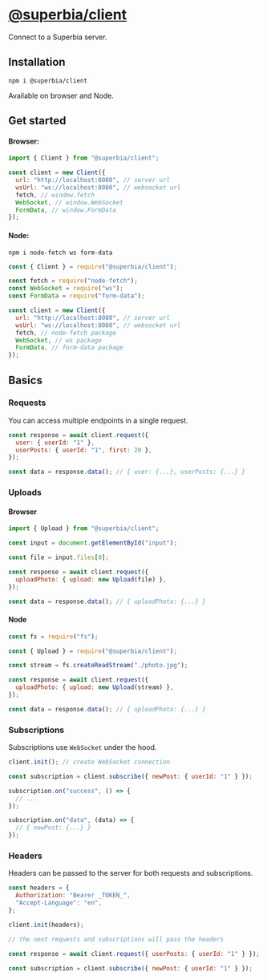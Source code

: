 # [@superbia/client](https://superbia.dev/client)

Connect to a Superbia server.

## Installation

```
npm i @superbia/client
```

Available on browser and Node.

## Get started

#### Browser:

```js
import { Client } from "@superbia/client";

const client = new Client({
  url: "http://localhost:8080", // server url
  wsUrl: "ws://localhost:8080", // websocket url
  fetch, // window.fetch
  WebSocket, // window.WebSocket
  FormData, // window.FormData
});
```

#### Node:

```
npm i node-fetch ws form-data
```

```js
const { Client } = require("@superbia/client");

const fetch = require("node-fetch");
const WebSocket = require("ws");
const FormData = require("form-data");

const client = new Client({
  url: "http://localhost:8080", // server url
  wsUrl: "ws://localhost:8080", // websocket url
  fetch, // node-fetch package
  WebSocket, // ws package
  FormData, // form-data package
});
```

## Basics

### Requests

You can access multiple endpoints in a single request.

```js
const response = await client.request({
  user: { userId: "1" },
  userPosts: { userId: "1", first: 20 },
});

const data = response.data(); // { user: {...}, userPosts: {...} }
```

### Uploads

#### Browser

```js
import { Upload } from "@superbia/client";

const input = document.getElementById("input");

const file = input.files[0];

const response = await client.request({
  uploadPhoto: { upload: new Upload(file) },
});

const data = response.data(); // { uploadPhoto: {...} }
```

#### Node

```js
const fs = require("fs");

const { Upload } = require("@superbia/client");

const stream = fs.createReadStream("./photo.jpg");

const response = await client.request({
  uploadPhoto: { upload: new Upload(stream) },
});

const data = response.data(); // { uploadPhoto: {...} }
```

### Subscriptions

Subscriptions use `WebSocket` under the hood.

```js
client.init(); // create WebSocket connection

const subscription = client.subscribe({ newPost: { userId: "1" } });

subscription.on("success", () => {
  // ...
});

subscription.on("data", (data) => {
  // { newPost: {...} }
});
```

### Headers

Headers can be passed to the server for both requests and subscriptions.

```js
const headers = {
  Authorization: "Bearer _TOKEN_",
  "Accept-Language": "en",
};

client.init(headers);

// the next requests and subscriptions will pass the headers

const response = await client.request({ userPosts: { userId: "1" } });

const subscription = client.subscribe({ newPost: { userId: "1" } });
```
